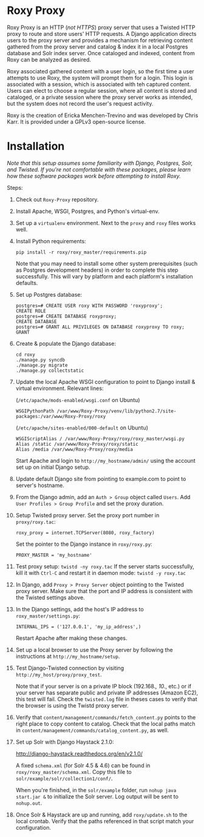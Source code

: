Roxy Proxy
==========

Roxy Proxy is an HTTP (*not HTTPS*) proxy server that uses a Twisted HTTP proxy to route and store users' HTTP requests. A Django application directs users to the proxy server and provides a mechanism for retrieving content gathered from the proxy server and catalog & index it in a local Postgres database and Solr index server. Once cataloged and indexed, content from Roxy can be analyzed as desired.

Roxy associated gathered content with a user login, so the first time a user attempts to use Roxy, the system will prompt them for a login. This login is associated with a session, which is associated with teh captured content. Users can elect to choose a regular session, where all content is stored and cataloged, or a private session where the proxy server works as intended, but the system does not record the user's request activity.

Roxy is the creation of Ericka Menchen-Trevino and was developed by Chris Karr. It is provided under a GPLv3 open-source license.


Installation
============

_Note that this setup assumes some familiarity with Django, Postgres, Solr, and Twisted. If you're not comfortable with these packages, please learn how these software packages work before attempting to install Roxy._

Steps:

1. Check out `Roxy-Proxy` repository.

2. Install Apache, WSGI, Postgres, and Python's virtual-env.

3. Set up a `virtualenv` environment. Next to the `proxy` and `roxy` files works well.

4. Install Python requirements:

    ```pip install -r roxy/roxy_master/requirements.pip```
    
    Note that you may need to install some other system prerequisites (such as Postgres development headers) in order to complete this step successfully. This will vary by platform and each platform's installation defaults.

4. Set up Postgres database:

    ```
    postgres=# CREATE USER roxy WITH PASSWORD 'roxyproxy';
    CREATE ROLE
    postgres=# CREATE DATABASE roxyproxy;
    CREATE DATABASE
    postgres=# GRANT ALL PRIVILEGES ON DATABASE roxyproxy TO roxy;
    GRANT
    ```
    
5. Create & populate the Django database:
    ```
    cd roxy
    ./manage.py syncdb 
    ./manage.py migrate 
    ./manage.py collectstatic
    ```
6. Update the local Apache WSGI configuration to point to Django install & virtual environment. Relevant lines:

    (```/etc/apache/mods-enabled/wsgi.conf``` on Ubuntu)
    ```
    WSGIPythonPath /var/www/Roxy-Proxy/venv/lib/python2.7/site-packages:/var/www/Roxy-Proxy/roxy
    ```
    
    (```/etc/apache/sites-enabled/000-default``` on Ubuntu)
    ```
    WSGIScriptAlias / /var/www/Roxy-Proxy/roxy/roxy_master/wsgi.py
    Alias /static /var/www/Roxy-Proxy/roxy/static
    Alias /media /var/www/Roxy-Proxy/roxy/media
    ```
    
    Start Apache and login to ```http://my_hostname/admin/``` using the account set up on initial Django setup.
    
7. Update default Django site from pointing to example.com to point to server's hostname.
	
8. From the Django admin, add an ```Auth > Group``` object called ```Users```. Add ```User Profiles > Group Profile``` and set the proxy duration.
	
9. Setup Twisted proxy server. Set the proxy port number in  ```proxy/roxy.tac```:
    
    ```
    roxy_proxy = internet.TCPServer(8080, roxy_factory)
    ```

    Set the pointer to the Django instance in  ```roxy/roxy.py```:

    ```
    PROXY_MASTER = 'my_hostname'
    ```

10. Test proxy setup: ```twistd -ny roxy.tac``` If the server starts successfully, kill it with ```Ctrl-C``` and restart it in daemon mode: ```twistd -y roxy.tac```

11. In Django, add ```Proxy > Proxy Server``` object pointing to the Twisted proxy server. Make sure that the port and IP address is consistent with the Twisted settings above.

12. In the Django settings, add the host's IP address to ```roxy_master/settings.py```:

    ```
    INTERNAL_IPS = ('127.0.0.1', 'my_ip_address',)
    ```
    
    Restart Apache after making these changes.

13. Set up a local browser to use the Proxy server by following the instructions at ```http://my_hostname/setup```.

14. Test Django-Twisted connection by visiting ```http://my_host/proxy/proxy_test```.

    Note that if your server is on a private IP block (192.168.*, 10.*, etc.) or if your server has separate public and private IP addresses (Amazon EC2), this test will fail. Check the ```twisted.log``` file in theses cases to verify that the browser is using the Twistd proxy server. 

15. Verify that ```content/management/commands/fetch_content.py``` points to the right place to copy content to catalog. Check that the local paths match in  ```content/management/commands/catalog_content.py```, as well.

16. Set up Solr with Django Haystack 2.1.0:

    http://django-haystack.readthedocs.org/en/v2.1.0/
    
    A fixed ```schema.xml``` (for Solr 4.5 & 4.6) can be found in ```roxy/roxy_master/schema.xml```. Copy this file to ```solr/example/solr/collection1/conf/```. 
    
    When you're finished, in the ```solr/example``` folder, run ```nohup java start.jar &``` to initialize the Solr server. Log output will be sent to ```nohup.out```. 
	
17. Once Solr & Haystack are up and running, add ```roxy/update.sh``` to the local crontab. Verify that the paths referenced in that script match your configuration.

